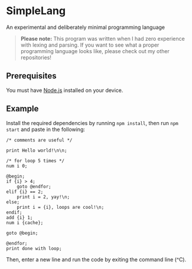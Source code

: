 # SimpleLang
An experimental and deliberately minimal programming language

> **Please note:** This program was written when I had zero experience with lexing and parsing. If you want to see what a proper programming language looks like, please check out my other repositories!

## Prerequisites
You must have [Node.js](https://nodejs.org/) installed on your device.

## Example
Install the required dependencies by running `npm install`, then run `npm start` and paste in the following:
```
/* comments are useful */

print Hello world!\n\n;

/* for loop 5 times */
num i 0;

@begin;
if {i} > 4;
    goto @endfor;
elif {i} == 2;
    print i = 2, yay!\n;
else;
    print i = {i}, loops are cool!\n;
endif;
add {i} 1;
num i {cache};

goto @begin;

@endfor;
print done with loop;
```
Then, enter a new line and run the code by exiting the command line (^C).